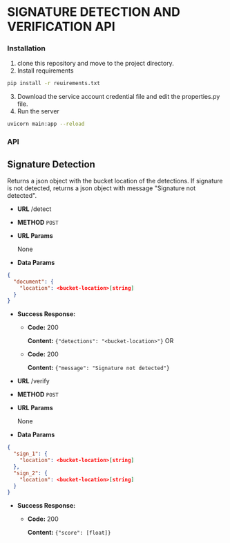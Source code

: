 # SIGNATURE DETECTION AND VERIFICATION API

### Installation
1. clone this repository and move to the project directory.
2. Install requirements
```bash
pip install -r reuirements.txt
```
3. Download the service account credential file and edit the properties.py file.
4. Run the server
```bash
uvicorn main:app --reload
```
### API
**Signature Detection**
----
Returns a json object with the bucket location of the detections. If signature is not detected, returns a json object with message "Signature not detected".

* **URL**
/detect

* **METHOD**
`POST`

*  **URL Params**

   None

* **Data Params**

```json
{
  "document": {
    "location": <bucket-location>[string]
  }
}
```
* **Success Response:**
  
  * **Code:** 200 <br />
    
    **Content:** `{"detections": "<bucket-location>"}`
    OR

  * **Code:** 200 <br />
    
    **Content:** `{"message": "Signature not detected"}`


* **URL**
/verify

* **METHOD**
`POST`

*  **URL Params**

   None

* **Data Params**

```json
{
  "sign_1": {
    "location": <bucket-location>[string]
  },
  "sign_2": {
    "location": <bucket-location>[string]
  }
}
```
* **Success Response:**
  
  * **Code:** 200 <br />
    
    **Content:** `{"score": [float]}`

